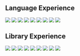

<!--
**Shayan-Bravo/Shayan-Bravo** is a ✨ _special_ ✨ repository because its `README.md` (this file) appears on your GitHub profile.

Here are some ideas to get you started:

- 🔭 I’m currently working on ...
- 🌱 I’m currently learning ...
- 👯 I’m looking to collaborate on ...
- 🤔 I’m looking for help with ...
- 💬 Ask me about ...
- 📫 How to reach me: ...
- 😄 Pronouns: ...
- ⚡ Fun fact: ...
-->
## Language Experience

<img src="https://img.shields.io/badge/Python-grey.svg?&style=flat-square&logo=Python"> <img src="https://img.shields.io/badge/C++-grey.svg?&style=flat-square&logo=C++"> <img src="https://img.shields.io/badge/C-grey.svg?&style=flat-square&logo=C"> <img src="https://img.shields.io/badge/Java-grey.svg?&style=flat-square&logo=Java"> <img src="https://img.shields.io/badge/JavaScript-grey.svg?&style=flat-square&logo=JavaScript"> <img src="https://img.shields.io/badge/TypeScript-grey.svg?&style=flat-square&logo=TypeScript"> <img src="https://img.shields.io/badge/Dart-grey.svg?&style=flat-square&logo=Dart"> <img src="https://img.shields.io/badge/PostgreSQL-grey.svg?&style=flat-square&logo=PostgreSQL"> <img src="https://img.shields.io/badge/MySQL-grey.svg?&style=flat-square&logo=MySQL">

## Library Experience

<img src="https://img.shields.io/badge/ReactJS-grey.svg?&style=flat-square&logo=ReactJS">
<img src="https://img.shields.io/badge/ExpressJS-grey.svg?&style=flat-square&logo=ExpressJS">
<img src="https://img.shields.io/badge/NodeJS-grey.svg?&style=flat-square&logo=NodeJS">
<img src="https://img.shields.io/badge/OpenCV-grey.svg?&style=flat-square&logo=OpenCV">
<img src="https://img.shields.io/badge/NumPy-grey.svg?&style=flat-square&logo=NumPy">
<img src="https://img.shields.io/badge/PyTorch-grey.svg?&style=flat-square&logo=PyTorch">
<img src="https://img.shields.io/badge/FFmpeg-grey.svg?&style=flat-square&logo=FFmpeg">
<img src="https://img.shields.io/badge/TensorFlow-grey.svg?&style=flat-square&logo=TensorFlow">
<img src="https://img.shields.io/badge/Keras-grey.svg?&style=flat-square&logo=Keras">
